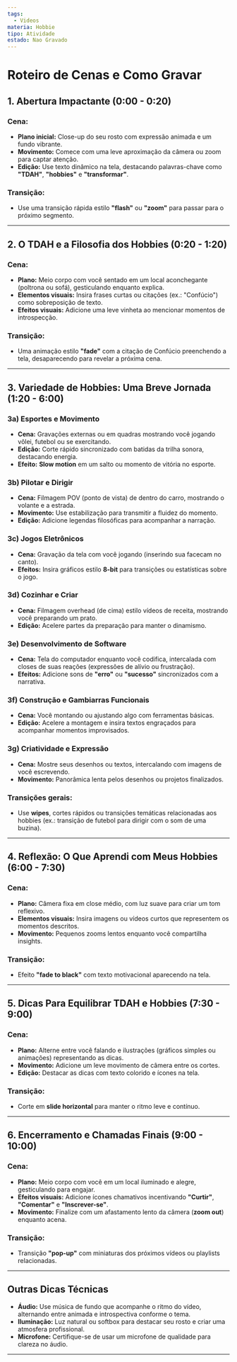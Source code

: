 ```yaml
---
tags:
  - Videos
materia: Hobbie
tipo: Atividade
estado: Nao Gravado
---
```

# Roteiro de Cenas e Como Gravar

## **1. Abertura Impactante (0:00 - 0:20)**

### Cena:
- **Plano inicial:** Close-up do seu rosto com expressão animada e um fundo vibrante.
- **Movimento:** Comece com uma leve aproximação da câmera ou zoom para captar atenção.
- **Edição:** Use texto dinâmico na tela, destacando palavras-chave como **"TDAH"**, **"hobbies"** e **"transformar"**.

### Transição:
- Use uma transição rápida estilo **"flash"** ou **"zoom"** para passar para o próximo segmento.

---

## **2. O TDAH e a Filosofia dos Hobbies (0:20 - 1:20)**

### Cena:
- **Plano:** Meio corpo com você sentado em um local aconchegante (poltrona ou sofá), gesticulando enquanto explica.
- **Elementos visuais:** Insira frases curtas ou citações (ex.: "Confúcio") como sobreposição de texto.
- **Efeitos visuais:** Adicione uma leve vinheta ao mencionar momentos de introspecção.

### Transição:
- Uma animação estilo **"fade"** com a citação de Confúcio preenchendo a tela, desaparecendo para revelar a próxima cena.

---

## **3. Variedade de Hobbies: Uma Breve Jornada (1:20 - 6:00)**

### **3a) Esportes e Movimento**
- **Cena:** Gravações externas ou em quadras mostrando você jogando vôlei, futebol ou se exercitando.
- **Edição:** Corte rápido sincronizado com batidas da trilha sonora, destacando energia.
- **Efeito:** **Slow motion** em um salto ou momento de vitória no esporte.

### **3b) Pilotar e Dirigir**
- **Cena:** Filmagem POV (ponto de vista) de dentro do carro, mostrando o volante e a estrada.
- **Movimento:** Use estabilização para transmitir a fluidez do momento.
- **Edição:** Adicione legendas filosóficas para acompanhar a narração.

### **3c) Jogos Eletrônicos**
- **Cena:** Gravação da tela com você jogando (inserindo sua facecam no canto).
- **Efeitos:** Insira gráficos estilo **8-bit** para transições ou estatísticas sobre o jogo.

### **3d) Cozinhar e Criar**
- **Cena:** Filmagem overhead (de cima) estilo vídeos de receita, mostrando você preparando um prato.
- **Edição:** Acelere partes da preparação para manter o dinamismo.

### **3e) Desenvolvimento de Software**
- **Cena:** Tela do computador enquanto você codifica, intercalada com closes de suas reações (expressões de alívio ou frustração).
- **Efeitos:** Adicione sons de **"erro"** ou **"sucesso"** sincronizados com a narrativa.

### **3f) Construção e Gambiarras Funcionais**
- **Cena:** Você montando ou ajustando algo com ferramentas básicas.
- **Edição:** Acelere a montagem e insira textos engraçados para acompanhar momentos improvisados.

### **3g) Criatividade e Expressão**
- **Cena:** Mostre seus desenhos ou textos, intercalando com imagens de você escrevendo.
- **Movimento:** Panorâmica lenta pelos desenhos ou projetos finalizados.

### Transições gerais:
- Use **wipes**, cortes rápidos ou transições temáticas relacionadas aos hobbies (ex.: transição de futebol para dirigir com o som de uma buzina).

---

## **4. Reflexão: O Que Aprendi com Meus Hobbies (6:00 - 7:30)**

### Cena:
- **Plano:** Câmera fixa em close médio, com luz suave para criar um tom reflexivo.
- **Elementos visuais:** Insira imagens ou vídeos curtos que representem os momentos descritos.
- **Movimento:** Pequenos zooms lentos enquanto você compartilha insights.

### Transição:
- Efeito **"fade to black"** com texto motivacional aparecendo na tela.

---

## **5. Dicas Para Equilibrar TDAH e Hobbies (7:30 - 9:00)**

### Cena:
- **Plano:** Alterne entre você falando e ilustrações (gráficos simples ou animações) representando as dicas.
- **Movimento:** Adicione um leve movimento de câmera entre os cortes.
- **Edição:** Destacar as dicas com texto colorido e ícones na tela.

### Transição:
- Corte em **slide horizontal** para manter o ritmo leve e contínuo.

---

## **6. Encerramento e Chamadas Finais (9:00 - 10:00)**

### Cena:
- **Plano:** Meio corpo com você em um local iluminado e alegre, gesticulando para engajar.
- **Efeitos visuais:** Adicione ícones chamativos incentivando **"Curtir"**, **"Comentar"** e **"Inscrever-se"**.
- **Movimento:** Finalize com um afastamento lento da câmera (**zoom out**) enquanto acena.

### Transição:
- Transição **"pop-up"** com miniaturas dos próximos vídeos ou playlists relacionadas.

---

## **Outras Dicas Técnicas**
- **Áudio:** Use música de fundo que acompanhe o ritmo do vídeo, alternando entre animada e introspectiva conforme o tema.
- **Iluminação:** Luz natural ou softbox para destacar seu rosto e criar uma atmosfera profissional.
- **Microfone:** Certifique-se de usar um microfone de qualidade para clareza no áudio.

---
